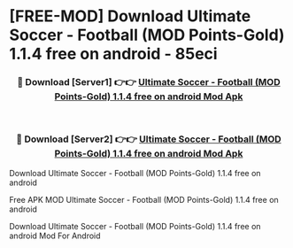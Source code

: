 # [FREE-MOD] Download Ultimate Soccer - Football (MOD Points-Gold) 1.1.4 free on android - 85eci


<div align="center">
<h3>🔴 Download [Server1] 👉👉 <a href="https://apk-comot.site?title=Ultimate_Soccer_-_Football_(MOD_Points-Gold)_1.1.4_free_on_android">Ultimate Soccer - Football (MOD Points-Gold) 1.1.4 free on android Mod Apk</a></h3><br>

<h3>🔴 Download [Server2] 👉👉 <a href="https://apk-comot.site?title=Ultimate_Soccer_-_Football_(MOD_Points-Gold)_1.1.4_free_on_android">Ultimate Soccer - Football (MOD Points-Gold) 1.1.4 free on android Mod Apk</a></h3>
</div>



Download Ultimate Soccer - Football (MOD Points-Gold) 1.1.4 free on android 

Free APK MOD Ultimate Soccer - Football (MOD Points-Gold) 1.1.4 free on android 

Download Ultimate Soccer - Football (MOD Points-Gold) 1.1.4 free on android Mod For Android
